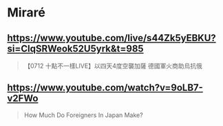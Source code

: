 # Miraré

## https://www.youtube.com/live/s44Zk5yEBKU?si=ClqSRWeok52U5yrk&t=985

> 【0712 十點不一樣LIVE】以四天4度空襲加薩 德國軍火商助烏抗俄

## https://www.youtube.com/watch?v=9oLB7-v2FWo 

> How Much Do Foreigners In Japan Make? 
